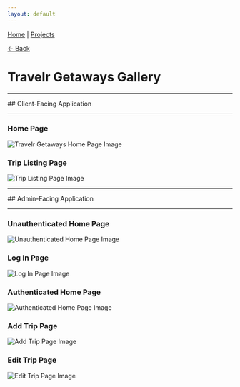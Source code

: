 ```yaml
---
layout: default
---
```


[Home](/) | [Projects](/projects)

[<- Back](/projects)

# Travelr Getaways Gallery
<hr>
## Client-Facing Application
<hr>

### Home Page
![Travelr Getaways Home Page Image](./Photos/TravelrPhotos/TravelrHomePage.JPG)

### Trip Listing Page
![Trip Listing Page Image](./Photos/TravelrPhotos/TravelrBookingsPage.JPG)
<hr>
## Admin-Facing Application
<hr>

### Unauthenticated Home Page
![Unauthenticated Home Page Image](./Photos/TravelrPhotos/AdminNoLog.JPG)

### Log In Page
![Log In Page Image](./Photos/TravelrPhotos/AdminLoginPage.JPG)

### Authenticated Home Page
![Authenticated Home Page Image](./Photos/TravelrPhotos/AdminHome.JPG)

### Add Trip Page
![Add Trip Page Image](./Photos/TravelrPhotos/AdminAddTrip.JPG)

### Edit Trip Page
![Edit Trip Page Image](./Photos/TravelrPhotos/AdminEditTrip.JPG)
